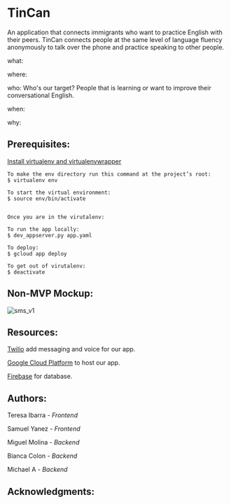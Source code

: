 # TinCan

An application that connects immigrants who want to practice English with their peers.
TinCan connects people at the same level of language fluency anonymously to talk over the phone and practice speaking to other people.

what:

where:

who: Who's our target? People that is learning or want to improve their conversational English. 

when:

why: 

## Prerequisites:

[Install virtualenv and virtualenvwrapper](http://exponential.io/blog/2015/02/10/install-virtualenv-and-virtualenvwrapper-on-mac-os-x/) 
```
To make the env directory run this command at the project’s root:
$ virtualenv env 

To start the virtual environment:
$ source env/bin/activate


Once you are in the virutalenv:

To run the app locally:
$ dev_appserver.py app.yaml

To deploy:
$ gcloud app deploy

To get out of virutalenv: 
$ deactivate
```

## Non-MVP Mockup:

![sms_v1](https://user-images.githubusercontent.com/7967489/28241582-324735a8-694c-11e7-8966-57f07da134fc.png)

## Resources:

[Twilio](https://www.twilio.com/what-is-cloud-communications?) add messaging and voice for our app.

[Google Cloud Platform](https://cloud.google.com/) to host our app.

[Firebase](https://firebase.google.com/) for database. 

## Authors:

Teresa Ibarra - _Frontend_

Samuel Yanez - _Frontend_

Miguel Molina - _Backend_

Bianca Colon - _Backend_

Michael A - _Backend_

## Acknowledgments: